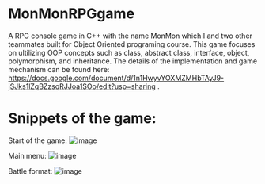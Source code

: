 # MonMonRPGgame
A RPG console game in C++  with the name MonMon which I and two other teammates built for Object Oriented programing course. This game focuses on ultilizing OOP concepts such as class, abstract class,  interface, object, polymorphism, and inheritance. The details of the implementation and game mechanism can be found here:  https://docs.google.com/document/d/1n1HwyvYOXMZMHbTAyJ9-jSJks1lZqBZzsqRJJoa1SOo/edit?usp=sharing .

# Snippets of the game: 

Start of the game:
![image](https://user-images.githubusercontent.com/68835511/163837708-355cd70b-196d-4486-b921-17245d2ca087.png)

Main menu:
![image](https://user-images.githubusercontent.com/68835511/163838178-c81a1889-dfa1-426a-a675-174d489005f3.png)

Battle format:
![image](https://user-images.githubusercontent.com/68835511/163838231-b483db69-5021-4324-8c8c-0f7b971040e1.png)
